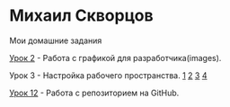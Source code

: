 

# Михаил Скворцов
Мои домашние задания

[Урок 2](https://yadi.sk/d/aYcZo7_x3MzLQt "1 дз") - Работа с графикой для разработчика(images).

Урок 3 - Настройка рабочего пространства.
[1](http://fs.getcourse.ru/fileservice/file/download/a/12250/sc/184/h/5c2d633e555d50b1f3eb0317eeab6790.png "1")
[2](http://fs.getcourse.ru/fileservice/file/download/a/12250/sc/318/h/0e0ba01b18f18dea9159b532cedb3cd5.png "2")
[3](http://fs.getcourse.ru/fileservice/file/download/a/12250/sc/304/h/f46286b8f5dccb343af873ba68f4e25e.png "3")
[4](http://fs.getcourse.ru/fileservice/file/download/a/12250/sc/224/h/d79dc2c687f538a3c7f18a6f23b998d6.png "4")

[Урок 12](https://siriusmike.github.io/github/lesson_12/ "Моя домашка") - Работа с репозиторием на GitHub.


